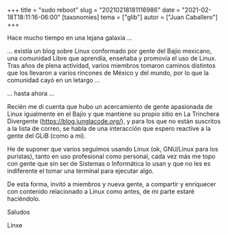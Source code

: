 +++
title = "sudo reboot"
slug = "20210218181116986"
date = "2021-02-18T18:11:16-06:00"
[taxonomies]
tema = ["glib"]
autor = ["Juan Caballero"]
+++

Hace mucho tiempo en una lejana galaxia …

… existía un blog sobre Linux conformado por gente del Bajío mexicano,
una comunidad Libre que aprendía, enseñaba y promovía el uso de Linux.
Tras años de plena actividad, varios miembros tomaron caminos distintos
que los llevaron a varios rincones de México y del mundo, por lo que la
comunidad cayó en un letargo …

… hasta ahora …

<!-- more -->
Recién me di cuenta que hubo un acercamiento de gente apasionada de
Linux igualmente en el Bajío y que mantiene su propio sitio en La
Trinchera Divergente (https://blog.junglacode.org/), y para los que no
están suscritos a la lista de correo, se habla de una interacción que
espero reactive a la gente del GLiB (como a mi).

He de suponer que varios seguimos usando Linux (ok, GNU/Linux para los
puristas), tanto en uso profesional como personal, cada vez más me topo
con gente que sin ser de Sistemas o Informática lo usan y que no les es
indiferente el tomar una terminal para ejecutar algo.

De esta forma, invitó a miembros y nueva gente, a compartir y enriquecer
con contenido relacionado a Linux como antes, de mi parte estaré
haciéndolo.

Saludos

Linxe

